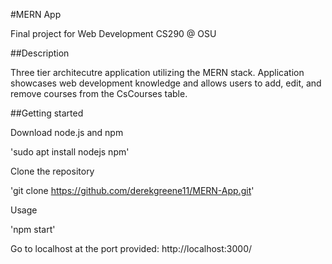 #MERN App

Final project for Web Development CS290 @ OSU

##Description

Three tier architecutre application utilizing the MERN stack. Application showcases web development knowledge and allows users to add, edit, and remove courses from the CsCourses table. 

##Getting started

Download node.js and npm 

'sudo apt install nodejs npm'

Clone the repository

'git clone https://github.com/derekgreene11/MERN-App.git'

Usage

'npm start' 

Go to localhost at the port provided: http://localhost:3000/
